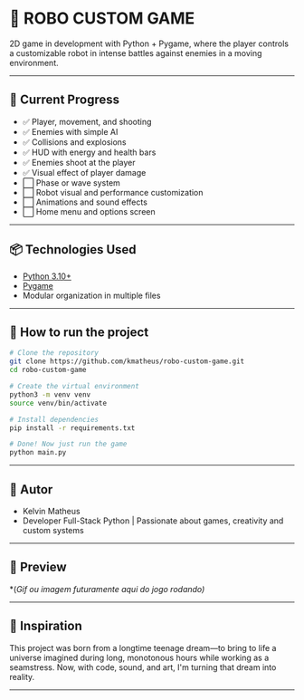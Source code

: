 # 🤖 ROBO CUSTOM GAME

2D game in development with Python + Pygame, where the player controls a customizable robot in intense battles against enemies in a moving environment.

---

## 🚀 Current Progress

- ✅ Player, movement, and shooting
- ✅ Enemies with simple AI
- ✅ Collisions and explosions
- ✅ HUD with energy and health bars
- ✅ Enemies shoot at the player
- ✅ Visual effect of player damage
- ⬜️ Phase or wave system
- ⬜️ Robot visual and performance customization
- ⬜️ Animations and sound effects
- ⬜️ Home menu and options screen

---

## 📦 Technologies Used

* [Python 3.10+](https://www.python.org/)
* [Pygame](https://www.pygame.org/news)
* Modular organization in multiple files

---

## 📁 How to run the project

```bash
# Clone the repository
git clone https://github.com/kmatheus/robo-custom-game.git
cd robo-custom-game

# Create the virtual environment
python3 -m venv venv
source venv/bin/activate

# Install dependencies
pip install -r requirements.txt

# Done! Now just run the game
python main.py
```

---

## 👤 Autor

- Kelvin Matheus
- Developer Full-Stack Python | Passionate about games, creativity and custom systems

---

## 📸 Preview

\*(*Gif ou imagem futuramente aqui do jogo rodando)*

---

## 🧠 Inspiration

This project was born from a longtime teenage dream—to bring to life a universe imagined during long, monotonous hours while working as a seamstress. Now, with code, sound, and art, I'm turning that dream into reality.

---
